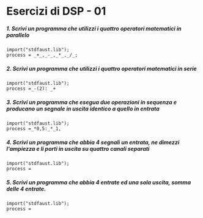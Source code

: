 # Esercizi di DSP - 01

##### 1. Scrivi un programma che utilizzi i quattro operatori matematici in parallelo

```
import("stdfaust.lib");
process = _+_,_-_,_*_,_/_;
```

##### 2. Scrivi un programma che utilizzi i quattro operatori matematici in serie

```
import("stdfaust.lib");
process =_-(2): _+
```

##### 3. Scrivi un programma che esegua due operazioni in sequenza e producano un segnale in uscita identico a quello in entrata

```
import("stdfaust.lib");
process =_*0,5:_*_1,
```

##### 4. Scrivi un programma che abbia 4 segnali un entrata, ne dimezzi l'ampiezza e li porti in uscita su quattro canali separati

```
import("stdfaust.lib");
process =
```

##### 5. Scrivi un programma che abbia 4 entrate ed una sola uscita, somma delle 4 entrate.

```
import("stdfaust.lib");
process =
```
